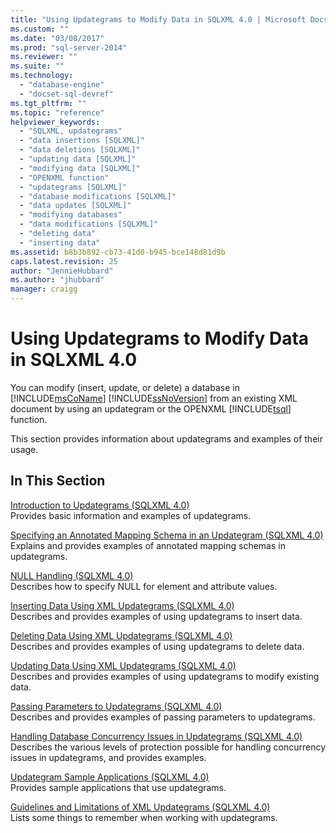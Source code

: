 ```yaml
---
title: "Using Updategrams to Modify Data in SQLXML 4.0 | Microsoft Docs"
ms.custom: ""
ms.date: "03/08/2017"
ms.prod: "sql-server-2014"
ms.reviewer: ""
ms.suite: ""
ms.technology: 
  - "database-engine"
  - "docset-sql-devref"
ms.tgt_pltfrm: ""
ms.topic: "reference"
helpviewer_keywords: 
  - "SQLXML, updategrams"
  - "data insertions [SQLXML]"
  - "data deletions [SQLXML]"
  - "updating data [SQLXML]"
  - "modifying data [SQLXML]"
  - "OPENXML function"
  - "updategrams [SQLXML]"
  - "database modifications [SQLXML]"
  - "data updates [SQLXML]"
  - "modifying databases"
  - "data modifications [SQLXML]"
  - "deleting data"
  - "inserting data"
ms.assetid: b8b3b892-cb73-41d0-b945-bce148d81d9b
caps.latest.revision: 25
author: "JennieHubbard"
ms.author: "jhubbard"
manager: craigg
---
```

# Using Updategrams to Modify Data in SQLXML 4.0
  You can modify (insert, update, or delete) a database in [!INCLUDE[msCoName](../../../includes/msconame-md.md)] [!INCLUDE[ssNoVersion](../../../includes/ssnoversion-md.md)] from an existing XML document by using an updategram or the OPENXML [!INCLUDE[tsql](../../../includes/tsql-md.md)] function.  
  
 This section provides information about updategrams and examples of their usage.  
  
## In This Section  
 [Introduction to Updategrams &#40;SQLXML 4.0&#41;](introduction-to-updategrams-sqlxml-4-0.md)  
 Provides basic information and examples of updategrams.  
  
 [Specifying an Annotated Mapping Schema in an Updategram &#40;SQLXML 4.0&#41;](specifying-an-annotated-mapping-schema-in-an-updategram-sqlxml-4-0.md)  
 Explains and provides examples of annotated mapping schemas in updategrams.  
  
 [NULL Handling &#40;SQLXML 4.0&#41;](null-handling-sqlxml-4-0.md)  
 Describes how to specify NULL for element and attribute values.  
  
 [Inserting Data Using XML Updategrams &#40;SQLXML 4.0&#41;](inserting-data-using-xml-updategrams-sqlxml-4-0.md)  
 Describes and provides examples of using updategrams to insert data.  
  
 [Deleting Data Using XML Updategrams &#40;SQLXML 4.0&#41;](deleting-data-using-xml-updategrams-sqlxml-4-0.md)  
 Describes and provides examples of using updategrams to delete data.  
  
 [Updating Data Using XML Updategrams &#40;SQLXML 4.0&#41;](updating-data-using-xml-updategrams-sqlxml-4-0.md)  
 Describes and provides examples of using updategrams to modify existing data.  
  
 [Passing Parameters to Updategrams &#40;SQLXML 4.0&#41;](passing-parameters-to-updategrams-sqlxml-4-0.md)  
 Describes and provides examples of passing parameters to updategrams.  
  
 [Handling Database Concurrency Issues in Updategrams &#40;SQLXML 4.0&#41;](handling-database-concurrency-issues-in-updategrams-sqlxml-4-0.md)  
 Describes the various levels of protection possible for handling concurrency issues in updategrams, and provides examples.  
  
 [Updategram Sample Applications &#40;SQLXML 4.0&#41;](../../../database-engine/dev-guide/updategram-sample-applications-sqlxml-4-0.md)  
 Provides sample applications that use updategrams.  
  
 [Guidelines and Limitations of XML Updategrams &#40;SQLXML 4.0&#41;](guidelines-and-limitations-of-xml-updategrams-sqlxml-4-0.md)  
 Lists some things to remember when working with updategrams.  
  
  